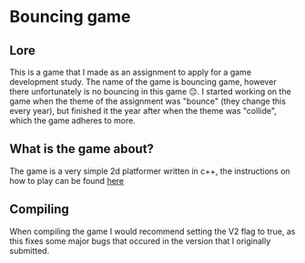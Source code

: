 # Bouncing game
## Lore
This is a game that I made as an assignment to apply for a game development study. The name of the game is bouncing game, however there unfortunately is no bouncing in this game 😔.
I started working on the game when the theme of the assignment was "bounce" (they change this every year), but finished it the year after when the theme was "collide", which the game adheres to more.

## What is the game about?
The game is a very simple 2d platformer written in c++, the instructions on how to play can be found [here](https://github.com/LilyBwossom/Bouncing_Game/blob/main/_game%20readme.txt.)

## Compiling
When compiling the game I would recommend setting the V2 flag to true, as this fixes some major bugs that occured in the version that I originally submitted.

